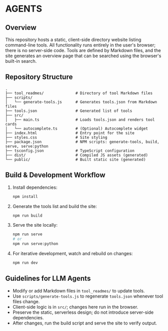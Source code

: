  # AGENTS

 ## Overview

 This repository hosts a static, client-side directory website listing command-line tools. All functionality runs entirely in the user's browser; there is no server-side code. Tools are defined by Markdown files, and the site generates an overview page that can be searched using the browser's built-in search.

 ## Repository Structure

 ```plaintext
 .
 ├── tool_readmes/              # Directory of tool Markdown files
 ├── scripts/
 │   └── generate-tools.js      # Generates tools.json from Markdown files
 ├── tools.json                 # Generated list of tools
 ├── src/
 │   ├── main.ts                # Loads tools.json and renders tool cards
 │   └── autocomplete.ts        # (Optional) Autocomplete widget
 ├── index.html                 # Entry point for the site
 ├── styles.css                 # Site styling
 ├── package.json               # NPM scripts: generate-tools, build, serve, serve:python
 ├── tsconfig.json              # TypeScript configuration
 ├── dist/                      # Compiled JS assets (generated)
 └── public/                    # Built static site (generated)
 ```

 ## Build & Development Workflow

 1. Install dependencies:
    ```bash
    npm install
    ```
 2. Generate the tools list and build the site:
    ```bash
    npm run build
    ```
 3. Serve the site locally:
    ```bash
    npm run serve
    # or
    npm run serve:python
    ```
 4. For iterative development, watch and rebuild on changes:
    ```bash
    npm run dev
    ```

 ## Guidelines for LLM Agents

 - Modify or add Markdown files in `tool_readmes/` to update tools.
 - Use `scripts/generate-tools.js` to regenerate `tools.json` whenever tool files change.
 - Client-side logic is in `src/`; changes here run in the browser.
 - Preserve the static, serverless design; do not introduce server-side dependencies.
 - After changes, run the build script and serve the site to verify output.

